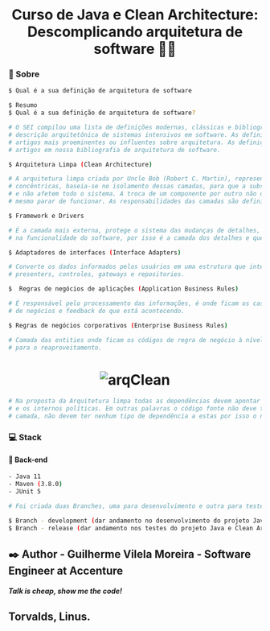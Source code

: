 <h1 align="center">
     Curso de Java e Clean Architecture: Descomplicando arquitetura de software   💜🚀
</h1>

### :scroll: Sobre
```bash
$ Qual é a sua definição de arquitetura de software

$ Resumo
$ Qual é a sua definição de arquitetura de software?

# O SEI compilou uma lista de definições modernas, clássicas e bibliográficas de arquitetura de software. As definições # modernas vêm da Arquitetura de software na prática e da norma ANSI / IEEE 1471-2000, Prática recomendada para 
# descrição arquitetônica de sistemas intensivos em software. As definições clássicas aparecem em alguns dos livros e 
# artigos mais proeminentes ou influentes sobre arquitetura. As definições bibliográficas são retiradas de papéis e 
# artigos em nossa bibliografia de arquitetura de software.

$ Arquitetura Limpa (Clean Architecture)

# A arquitetura limpa criada por Uncle Bob (Robert C. Martin), representada por um diagrama com camadas circulares
# concêntricas, baseia-se no isolamento dessas camadas, para que a substituição dos componentes na camada sejam fáceis
# e não afetem todo o sistema. A troca de um componente por outro não deve fazer o software funcionar diferente, ou até
# mesmo parar de funcionar. As responsabilidades das camadas são definidas da seguinte forma:

$ Framework e Drivers

# É a camada mais externa, protege o sistema das mudanças de detalhes, ou seja as alterações nesta camada não implicam
# na funcionalidade do software, por isso é a camada dos detalhes e que se comunica com o próximo círculo interno.

$ Adaptadores de interfaces (Interface Adapters)

# Converte os dados informados pelos usuários em uma estrutura que interage com o sistema, é a camada onde reside os
# presenters, controles, gateways e repositories.

$  Regras de negócios de aplicações (Application Business Rules)

# É responsável pelo processamento das informações, é onde ficam os casos de uso, onde acontece a validação das regras
# de negócios e feedback do que está acontecendo.

$ Regras de negócios corporativos (Enterprise Business Rules)

# Camada das entities onde ficam os códigos de regra de negócio à nível de negócio. Esses códigos devem estar prontos
# para o reaproveitamento.
```
<h1 align="center">
    <img src="https://i.ibb.co/tJGvHCG/arqClean.png" alt="arqClean" border="0">
</h1>

```bash
# Na proposta da Arquitetura limpa todas as dependências devem apontar para dentro, os círculos externos são mecanismos
# e os internos políticas. Em outras palavras o código fonte não deve ter conhecimento das camadas externas a sua
# camada, não devem ter nenhum tipo de dependência a estas por isso o nome de Regra da Dependência.
```
### :computer: Stack
#### :japanese_ogre: Back-end
```bash
- Java 11
- Maven (3.8.0)
- JUnit 5
```
```bash
# Foi criada duas Branches, uma para desenvolvimento e outra para testes.

$ Branch - development (dar andamento no desenvolvimento do projeto Java e Clean Architecture)
$ Branch - release (dar andamento nos testes do projeto Java e Clean Architecture) 
```
## :black_nib: Author - Guilherme Vilela Moreira - Software Engineer at Accenture

##### Talk is cheap, show me the code!
Torvalds, Linus.
---